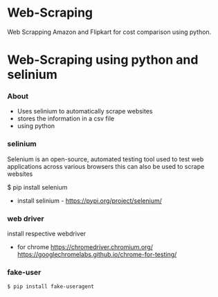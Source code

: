 # Web-Scraping
Web Scrapping Amazon and Flipkart for cost comparison using python.
# Web-Scraping using python and selinium 


### About
* Uses selinium to automatically scrape websites
* stores the information in a csv file
* using python

### selinium 
Selenium is an open-source, automated testing tool used to test web applications across various browsers
this can also be used to scrape websites

$ pip install selenium

* install selinium - https://pypi.org/project/selenium/

### web driver
install respective webdriver 
* for chrome
  https://chromedriver.chromium.org/
  https://googlechromelabs.github.io/chrome-for-testing/

### fake-user 
```
$ pip install fake-useragent
